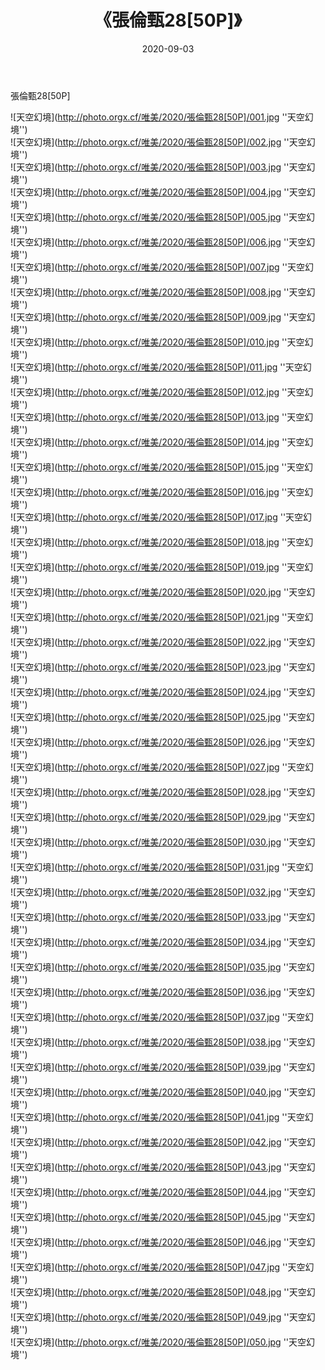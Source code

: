 ﻿---
layout: post
title:  《張倫甄28[50P]》
date:   2020-09-03
image: http://photo.orgx.cf/唯美/2020/張倫甄28[50P]/000.jpg
categories: [美女, 清纯, 唯美]
---

張倫甄28[50P]



![天空幻境](http://photo.orgx.cf/唯美/2020/張倫甄28[50P]/001.jpg ''天空幻境'') <br>
![天空幻境](http://photo.orgx.cf/唯美/2020/張倫甄28[50P]/002.jpg ''天空幻境'') <br>
![天空幻境](http://photo.orgx.cf/唯美/2020/張倫甄28[50P]/003.jpg ''天空幻境'') <br>
![天空幻境](http://photo.orgx.cf/唯美/2020/張倫甄28[50P]/004.jpg ''天空幻境'') <br>
![天空幻境](http://photo.orgx.cf/唯美/2020/張倫甄28[50P]/005.jpg ''天空幻境'') <br>
![天空幻境](http://photo.orgx.cf/唯美/2020/張倫甄28[50P]/006.jpg ''天空幻境'') <br>
![天空幻境](http://photo.orgx.cf/唯美/2020/張倫甄28[50P]/007.jpg ''天空幻境'') <br>
![天空幻境](http://photo.orgx.cf/唯美/2020/張倫甄28[50P]/008.jpg ''天空幻境'') <br>
![天空幻境](http://photo.orgx.cf/唯美/2020/張倫甄28[50P]/009.jpg ''天空幻境'') <br>
![天空幻境](http://photo.orgx.cf/唯美/2020/張倫甄28[50P]/010.jpg ''天空幻境'') <br>
![天空幻境](http://photo.orgx.cf/唯美/2020/張倫甄28[50P]/011.jpg ''天空幻境'') <br>
![天空幻境](http://photo.orgx.cf/唯美/2020/張倫甄28[50P]/012.jpg ''天空幻境'') <br>
![天空幻境](http://photo.orgx.cf/唯美/2020/張倫甄28[50P]/013.jpg ''天空幻境'') <br>
![天空幻境](http://photo.orgx.cf/唯美/2020/張倫甄28[50P]/014.jpg ''天空幻境'') <br>
![天空幻境](http://photo.orgx.cf/唯美/2020/張倫甄28[50P]/015.jpg ''天空幻境'') <br>
![天空幻境](http://photo.orgx.cf/唯美/2020/張倫甄28[50P]/016.jpg ''天空幻境'') <br>
![天空幻境](http://photo.orgx.cf/唯美/2020/張倫甄28[50P]/017.jpg ''天空幻境'') <br>
![天空幻境](http://photo.orgx.cf/唯美/2020/張倫甄28[50P]/018.jpg ''天空幻境'') <br>
![天空幻境](http://photo.orgx.cf/唯美/2020/張倫甄28[50P]/019.jpg ''天空幻境'') <br>
![天空幻境](http://photo.orgx.cf/唯美/2020/張倫甄28[50P]/020.jpg ''天空幻境'') <br>
![天空幻境](http://photo.orgx.cf/唯美/2020/張倫甄28[50P]/021.jpg ''天空幻境'') <br>
![天空幻境](http://photo.orgx.cf/唯美/2020/張倫甄28[50P]/022.jpg ''天空幻境'') <br>
![天空幻境](http://photo.orgx.cf/唯美/2020/張倫甄28[50P]/023.jpg ''天空幻境'') <br>
![天空幻境](http://photo.orgx.cf/唯美/2020/張倫甄28[50P]/024.jpg ''天空幻境'') <br>
![天空幻境](http://photo.orgx.cf/唯美/2020/張倫甄28[50P]/025.jpg ''天空幻境'') <br>
![天空幻境](http://photo.orgx.cf/唯美/2020/張倫甄28[50P]/026.jpg ''天空幻境'') <br>
![天空幻境](http://photo.orgx.cf/唯美/2020/張倫甄28[50P]/027.jpg ''天空幻境'') <br>
![天空幻境](http://photo.orgx.cf/唯美/2020/張倫甄28[50P]/028.jpg ''天空幻境'') <br>
![天空幻境](http://photo.orgx.cf/唯美/2020/張倫甄28[50P]/029.jpg ''天空幻境'') <br>
![天空幻境](http://photo.orgx.cf/唯美/2020/張倫甄28[50P]/030.jpg ''天空幻境'') <br>
![天空幻境](http://photo.orgx.cf/唯美/2020/張倫甄28[50P]/031.jpg ''天空幻境'') <br>
![天空幻境](http://photo.orgx.cf/唯美/2020/張倫甄28[50P]/032.jpg ''天空幻境'') <br>
![天空幻境](http://photo.orgx.cf/唯美/2020/張倫甄28[50P]/033.jpg ''天空幻境'') <br>
![天空幻境](http://photo.orgx.cf/唯美/2020/張倫甄28[50P]/034.jpg ''天空幻境'') <br>
![天空幻境](http://photo.orgx.cf/唯美/2020/張倫甄28[50P]/035.jpg ''天空幻境'') <br>
![天空幻境](http://photo.orgx.cf/唯美/2020/張倫甄28[50P]/036.jpg ''天空幻境'') <br>
![天空幻境](http://photo.orgx.cf/唯美/2020/張倫甄28[50P]/037.jpg ''天空幻境'') <br>
![天空幻境](http://photo.orgx.cf/唯美/2020/張倫甄28[50P]/038.jpg ''天空幻境'') <br>
![天空幻境](http://photo.orgx.cf/唯美/2020/張倫甄28[50P]/039.jpg ''天空幻境'') <br>
![天空幻境](http://photo.orgx.cf/唯美/2020/張倫甄28[50P]/040.jpg ''天空幻境'') <br>
![天空幻境](http://photo.orgx.cf/唯美/2020/張倫甄28[50P]/041.jpg ''天空幻境'') <br>
![天空幻境](http://photo.orgx.cf/唯美/2020/張倫甄28[50P]/042.jpg ''天空幻境'') <br>
![天空幻境](http://photo.orgx.cf/唯美/2020/張倫甄28[50P]/043.jpg ''天空幻境'') <br>
![天空幻境](http://photo.orgx.cf/唯美/2020/張倫甄28[50P]/044.jpg ''天空幻境'') <br>
![天空幻境](http://photo.orgx.cf/唯美/2020/張倫甄28[50P]/045.jpg ''天空幻境'') <br>
![天空幻境](http://photo.orgx.cf/唯美/2020/張倫甄28[50P]/046.jpg ''天空幻境'') <br>
![天空幻境](http://photo.orgx.cf/唯美/2020/張倫甄28[50P]/047.jpg ''天空幻境'') <br>
![天空幻境](http://photo.orgx.cf/唯美/2020/張倫甄28[50P]/048.jpg ''天空幻境'') <br>
![天空幻境](http://photo.orgx.cf/唯美/2020/張倫甄28[50P]/049.jpg ''天空幻境'') <br>
![天空幻境](http://photo.orgx.cf/唯美/2020/張倫甄28[50P]/050.jpg ''天空幻境'') <br>